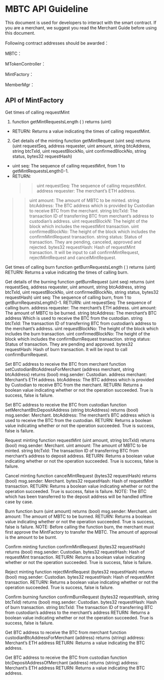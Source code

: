 MBTC API Guideline 
===
This document is used for developers to interact with the smart contract. If you are a merchant, we suggest you read the Merchant Guide before using this document. 

Following contract addresses should be awarded：

MBTC：

MTokenController：

MintFactory：

MemberMgr：

API of MintFactory 
---
Get times of calling requestMint
1. function getMintRequestsLength ( )   returns (uint)
* RETURN: Returns a value indicating the times of calling requestMint. 

2. Get details of the minting
function getMintRequest (uint seq)  returns (uint requestSeq, address requester, uint amount, string btcAddress, string btcTxId, uint requestBlockNo, uint confirmedBlockNo, string status, bytes32 requestHash)

* uint seq: The sequence of calling requestMint, from 1 to getMintRequestsLength()-1.
* RETURN:
  >>uint requestSeq: The sequence of calling requestMint.
  >>address requester: The merchant’s ETH address.
>>uint amount: The amount of MBTC to be minted.
>>string btcAddress: The BTC address which is provided by Custodian to receive BTC from the merchant. 
>>string btcTxId: The transaction ID of transferring BTC from merchant’s address to custodian’s address.
>>uint requestBlockN: The height of the block which includes the requestMint transaction.
>>uint confirmedBlockNo: The height of the block which includes the confirmMintRequest transaction.
>>string status: Status of transaction. They are pending, canceled, approved and rejected. 
>>bytes32 requestHash: Hash of requestMint transaction. It will be input to call  confirmMintRequest, rejectMintRequest and cancelMintRequest. 

Get times of calling burn
function getBurnRequestsLength ( )   returns (uint)
RETURN: Returns a value indicating the times of calling burn. 

Get details of the burning 
function getBurnRequest (uint seq)  returns (uint requestSeq, address requester, uint amount, string btcAddress, string btcTxId, uint requestBlockNo, uint confirmedBlockNo, string status, bytes32 requestHash)
uint seq: The sequence of calling burn, from 1 to getBurnRequestsLength()-1.
RETURN:
            uint requestSeq: The sequence of calling burn.
            address requester: The merchant’s ETH address.
            uint amount: The amount of MBTC to be burned.
string btcAddress: The merchant’s BTC address Which is used to receive the BTC from the custodian. 
string btcTxId: The transaction ID of transferring BTC from custodian’s address to the merchant’s address.
uint requestBlockNo: The height of the block which includes the burn transaction.
uint confirmedBlockNo: The height of the block which includes the confirmBurnRequest transaction.
string  status: Status of transaction. They are pending and approved. 
bytes32 requestHash: Hash of burn transaction. It will be input to call confirmBurnRequest. 

Set BTC address to receive the BTC from merchant
function setCustodianBtcAddressForMerchant (address merchant, string  btcAddress)   returns (bool)
msg.sender: Custodian.
address merchant: Merchant’s ETH address.
btcAddress: The BTC address which is provided by Custodian to receive BTC from the merchant. 
RETURN: Returns a boolean value indicating whether or not the operation succeeded. True is success, false is failure.

Set BTC address to receive the BTC from custodian
function setMerchantBtcDepositAddress (string btcAddress)    returns (bool)
msg.sender: Merchant.
btcAddress: The merchant’s BTC address which is used to receive the BTC from the custodian.
RETURN: Returns a boolean value indicating whether or not the operation succeeded. True is success, false is failure.

Request minting
function requestMint (uint amount, string btcTxId)    returns (bool)
msg.sender: Merchant.
uint amount: The amount of MBTC to be minted.
string btcTxId: The transaction ID of transferring BTC from merchant’s address to deposit address.
RETURN: Returns a boolean value indicating whether or not the operation succeeded. True is success, false is failure.

Cancel minting
function cancelMintRequest (bytes32 requestHash)    returns (bool)
msg.sender: Merchant.
bytes32 requestHash: Hash of requestMint transaction.
RETURN: Returns a boolean value indicating whether or not the operation succeeded. True is success, false is failure.
NOTE: The BTC which has been transferred to the deposit address will be handled offline case by case.

Burn
function burn (uint amount)    returns (bool)
msg.sender: Merchant.
uint amount: The amount of MBTC to be burned.
RETURN: Returns a boolean value indicating whether or not the operation succeeded. True is success, false is failure.
NOTE: Before calling the function burn, the merchant must first approve the MintFactory to transfer the MBTC. The amount of approval is the amount to be burnt.

Confirm minting
function confirmMintRequest (bytes32 requestHash)    returns (bool)
msg.sender: Custodian.
bytes32 requestHash: Hash of requestMint transaction.
RETURN: Returns a boolean value indicating whether or not the operation succeeded. True is success, false is failure.

Reject minting
function rejectMintRequest (bytes32 requestHash)    returns (bool)
msg.sender: Custodian.
bytes32 requestHash: Hash of requestMint transaction.
RETURN: Returns a boolean value indicating whether or not the operation succeeded. True is success, false is failure.

Confirm burning
function confirmBurnRequest (bytes32 requestHash, string btcTxId)    returns (bool)
msg.sender: Custodian.
bytes32 requestHash: Hash of burn transaction.
string btcTxId: The transaction ID of transferring BTC from custodian’s address to the merchant’s address
RETURN: Returns a boolean value indicating whether or not the operation succeeded. True is success, false is failure.

Get BTC address to receive the BTC from merchant
function custodianBtcAddressForMerchant (address)   returns (string)
address: Merchant’s ETH address
RETURN: Returns a value indicating the BTC address.
 
Get BTC address to receive the BTC from custodian
function btcDepositAddressOfMerchant (address)   returns (string)
address: Merchant’s ETH address
RETURN: Returns a value indicating the BTC address.
